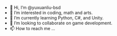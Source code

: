 - 👋 Hi, I’m @yuxuanliu-bsd
- 👀 I’m interested in coding, math and arts.
- 🌱 I’m currently learning Python, C#, and Unity.
- 💞️ I’m looking to collaborate on game development.
- 📫 How to reach me ...

<!---
yuxuanliu-bsd/yuxuanliu-bsd is a ✨ special ✨ repository because its `README.md` (this file) appears on your GitHub profile.
You can click the Preview link to take a look at your changes.
--->
